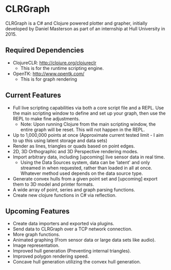 # CLRGraph
CLRGraph is a C# and Clojure powered plotter and grapher, initially developed by Daniel Masterson as part of an internship at Hull University in 2015.

## Required Dependencies
* ClojureCLR: http://clojure.org/clojureclr
  * This is for the runtime scripting engine.
* OpenTK: http://www.opentk.com/
  * This is for graph rendering

## Current Features
* Full live scripting capabilities via both a core script file and a REPL. Use the main scripting window to define and set up your graph, then use the REPL to make fine adjustments.
  * Note: Upon running Clojure from the main scripting window, the entire graph will be reset. This will not happen in the REPL.
* Up to 1,000,000 points at once (Approximate current tested limit - I aim to up this using latent storage and data sets)
* Render as lines, triangles or quads based on point edges.
* 2D, 3D Orthographic and 3D Perspective rendering modes.
* Import arbitrary data, including [upcoming] live sensor data in real time.
  * Using the Data Sources system, data can be 'latent' and only streamed in when requested, rather than loaded in all at once. Whatever method used depends on the data source type.
* Generate convex hulls from a given point set and [upcoming] export them to 3D model and printer formats.
* A wide array of point, series and graph parsing functions.
* Create new clojure functions in C# via reflection.

## Upcoming Features
* Create data importers and exported via plugins.
* Send data to CLRGraph over a TCP network connection.
* More graph functions.
* Animated graphing (From sensor data or large data sets like audio).
* Image representation.
* Improved hull generation (Preventing internal triangles).
* Improved polygon rendering speed.
* Concave hull generation utilizing the convex hull generation.
